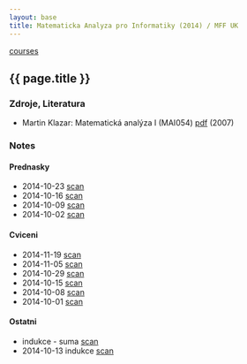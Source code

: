 ```yaml
---
layout: base
title: Matematicka Analyza pro Informatiky (2014) / MFF UK
---
```


[courses](.)

## {{ page.title }}

### Zdroje, Literatura

* Martin Klazar: Matematická analýza I (MAI054) [pdf](http://kam.mff.cuni.cz/~klazar/analyzaI.pdf) (2007)


### Notes

#### Prednasky

* 2014-10-23 [scan](http://notes.drive.ondrejsika.com/mff/2014/matematicka-analyza/2014-10-23.pdf)
* 2014-10-16 [scan](http://notes.drive.ondrejsika.com/mff/2014/matematicka-analyza/2014-10-16.pdf)
* 2014-10-09 [scan](http://notes.drive.ondrejsika.com/mff/2014/matematicka-analyza/2014-10-09.pdf)
* 2014-10-02 [scan](http://notes.drive.ondrejsika.com/mff/2014/matematicka-analyza/2014-10-02.pdf)

#### Cviceni

* 2014-11-19 [scan](http://notes.drive.ondrejsika.com/mff/2014/matematicka-analyza-cviceni/2014-11-19.pdf)
* 2014-11-05 [scan](http://notes.drive.ondrejsika.com/mff/2014/matematicka-analyza-cviceni/2014-11-05.pdf)
* 2014-10-29 [scan](http://notes.drive.ondrejsika.com/mff/2014/matematicka-analyza-cviceni/2014-10-29.pdf)
* 2014-10-15 [scan](http://notes.drive.ondrejsika.com/mff/2014/matematicka-analyza-cviceni/2014-10-15.pdf)
* 2014-10-08 [scan](http://notes.drive.ondrejsika.com/mff/2014/matematicka-analyza-cviceni/2014-10-08.pdf)
* 2014-10-01 [scan](http://notes.drive.ondrejsika.com/mff/2014/matematicka-analyza-cviceni/2014-10-01.pdf)

#### Ostatni

* indukce - suma [scan](http://notes.drive.ondrejsika.com/mff/2014/matematicka-analyza-domaci-vypocty/indukce-suma.pdf)
* 2014-10-13 indukce [scan](http://notes.drive.ondrejsika.com/mff/2014/matematicka-analyza-domaci-vypocty/2014-10-13-indukce.pdf)

